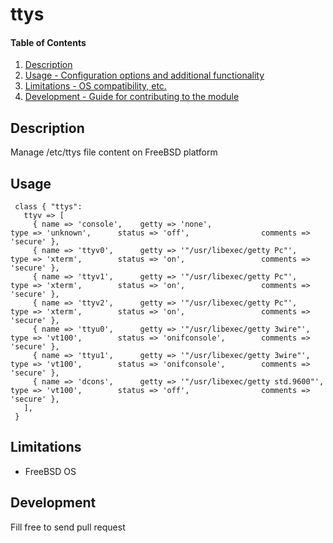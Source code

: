 # ttys

#### Table of Contents

1. [Description](#description)
1. [Usage - Configuration options and additional functionality](#usage)
1. [Limitations - OS compatibility, etc.](#limitations)
1. [Development - Guide for contributing to the module](#development)

## Description

Manage /etc/ttys file content on FreeBSD platform

## Usage

~~~
 class { "ttys":
   ttyv => [
     { name => 'console',    getty => 'none',                                type => 'unknown',      status => 'off',                comments => 'secure' },
     { name => 'ttyv0',      getty => '"/usr/libexec/getty Pc"',             type => 'xterm',        status => 'on',                 comments => 'secure' },
     { name => 'ttyv1',      getty => '"/usr/libexec/getty Pc"',             type => 'xterm',        status => 'on',                 comments => 'secure' },
     { name => 'ttyv2',      getty => '"/usr/libexec/getty Pc"',             type => 'xterm',        status => 'on',                 comments => 'secure' },
     { name => 'ttyu0',      getty => '"/usr/libexec/getty 3wire"',          type => 'vt100',        status => 'onifconsole',        comments => 'secure' },
     { name => 'ttyu1',      getty => '"/usr/libexec/getty 3wire"',          type => 'vt100',        status => 'onifconsole',        comments => 'secure' },
     { name => 'dcons',      getty => '"/usr/libexec/getty std.9600"',       type => 'vt100',        status => 'off',                comments => 'secure' },
   ],
 }
~~~

## Limitations

- FreeBSD OS

## Development

Fill free to send pull request

